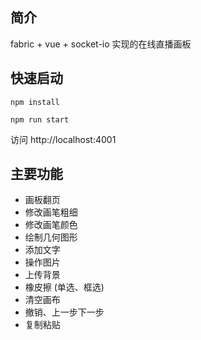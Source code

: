 ## 简介
fabric + vue + socket-io 实现的在线直播画板

## 快速启动
```shell
npm install

npm run start
```
访问 http://localhost:4001

## 主要功能

* 画板翻页
* 修改画笔粗细
* 修改画笔颜色
* 绘制几何图形
* 添加文字
* 操作图片
* 上传背景
* 橡皮擦 (单选、框选)
* 清空画布
* 撤销、上一步下一步
* 复制粘贴